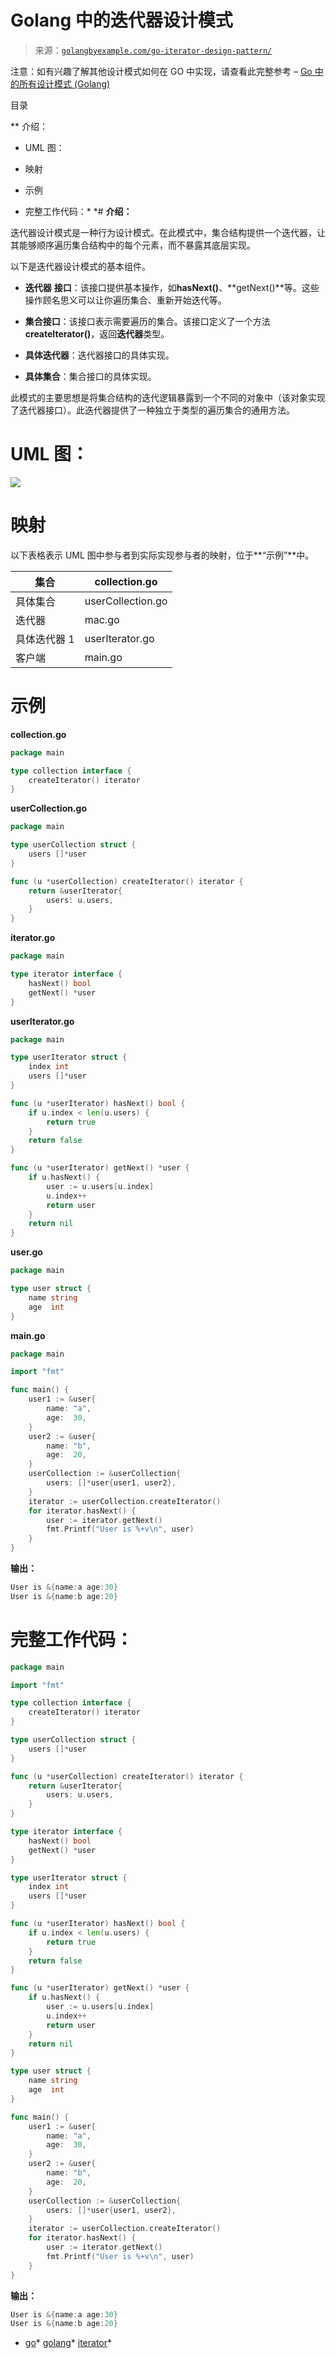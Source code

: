 <!--yml

分类：未分类

日期：2024-10-13 06:04:22

-->

# Golang 中的迭代器设计模式

> 来源：[`golangbyexample.com/go-iterator-design-pattern/`](https://golangbyexample.com/go-iterator-design-pattern/)

注意：如有兴趣了解其他设计模式如何在 GO 中实现，请查看此完整参考 – [Go 中的所有设计模式 (Golang)](https://golangbyexample.com/all-design-patterns-golang/)

目录

**   介绍：

+   UML 图：

+   映射

+   示例

+   完整工作代码：*  *# **介绍：**

迭代器设计模式是一种行为设计模式。在此模式中，集合结构提供一个迭代器，让其能够顺序遍历集合结构中的每个元素，而不暴露其底层实现。

以下是迭代器设计模式的基本组件。

+   **迭代器** **接口**：该接口提供基本操作，如**hasNext()**、**getNext()**等。这些操作顾名思义可以让你遍历集合、重新开始迭代等。

+   **集合接口**：该接口表示需要遍历的集合。该接口定义了一个方法**createIterator()**，返回**迭代器**类型。

+   **具体迭代器**：迭代器接口的具体实现。

+   **具体集合**：集合接口的具体实现。

此模式的主要思想是将集合结构的迭代逻辑暴露到一个不同的对象中（该对象实现了迭代器接口）。此迭代器提供了一种独立于类型的遍历集合的通用方法。

# **UML 图：**

![](img/6357865d875fdec82405c850734790aa.png)

# **映射**

以下表格表示 UML 图中参与者到实际实现参与者的映射，位于**“示例”**中。

| 集合 | collection.go |
| --- | --- |
| 具体集合 | userCollection.go |
| 迭代器 | mac.go |
| 具体迭代器 1 | userIterator.go |
| 客户端 | main.go |

# **示例**

**collection.go**

```go
package main

type collection interface {
    createIterator() iterator
}
```

**userCollection.go**

```go
package main

type userCollection struct {
    users []*user
}

func (u *userCollection) createIterator() iterator {
    return &userIterator{
        users: u.users,
    }
}
```

**iterator.go**

```go
package main

type iterator interface {
    hasNext() bool
    getNext() *user
}
```

**userIterator.go**

```go
package main

type userIterator struct {
    index int
    users []*user
}

func (u *userIterator) hasNext() bool {
    if u.index < len(u.users) {
        return true
    }
    return false
}

func (u *userIterator) getNext() *user {
    if u.hasNext() {
        user := u.users[u.index]
        u.index++
        return user
    }
    return nil
}
```

**user.go**

```go
package main

type user struct {
    name string
    age  int
}
```

**main.go**

```go
package main

import "fmt"

func main() {
    user1 := &user{
        name: "a",
        age:  30,
    }
    user2 := &user{
        name: "b",
        age:  20,
    }
    userCollection := &userCollection{
        users: []*user{user1, user2},
    }
    iterator := userCollection.createIterator()
    for iterator.hasNext() {
        user := iterator.getNext()
        fmt.Printf("User is %+v\n", user)
    }
}
```

**输出：**

```go
User is &{name:a age:30}
User is &{name:b age:20}
```

# **完整工作代码：**

```go
package main

import "fmt"

type collection interface {
    createIterator() iterator
}

type userCollection struct {
    users []*user
}

func (u *userCollection) createIterator() iterator {
    return &userIterator{
        users: u.users,
    }
}

type iterator interface {
    hasNext() bool
    getNext() *user
}

type userIterator struct {
    index int
    users []*user
}

func (u *userIterator) hasNext() bool {
    if u.index < len(u.users) {
        return true
    }
    return false
}

func (u *userIterator) getNext() *user {
    if u.hasNext() {
        user := u.users[u.index]
        u.index++
        return user
    }
    return nil
}

type user struct {
    name string
    age  int
}

func main() {
    user1 := &user{
        name: "a",
        age:  30,
    }
    user2 := &user{
        name: "b",
        age:  20,
    }
    userCollection := &userCollection{
        users: []*user{user1, user2},
    }
    iterator := userCollection.createIterator()
    for iterator.hasNext() {
        user := iterator.getNext()
        fmt.Printf("User is %+v\n", user)
    }
}
```

**输出：**

```go
User is &{name:a age:30}
User is &{name:b age:20}
```

+   [go](https://golangbyexample.com/tag/go/)*   [golang](https://golangbyexample.com/tag/golang/)*   [iterator](https://golangbyexample.com/tag/iterator/)*
